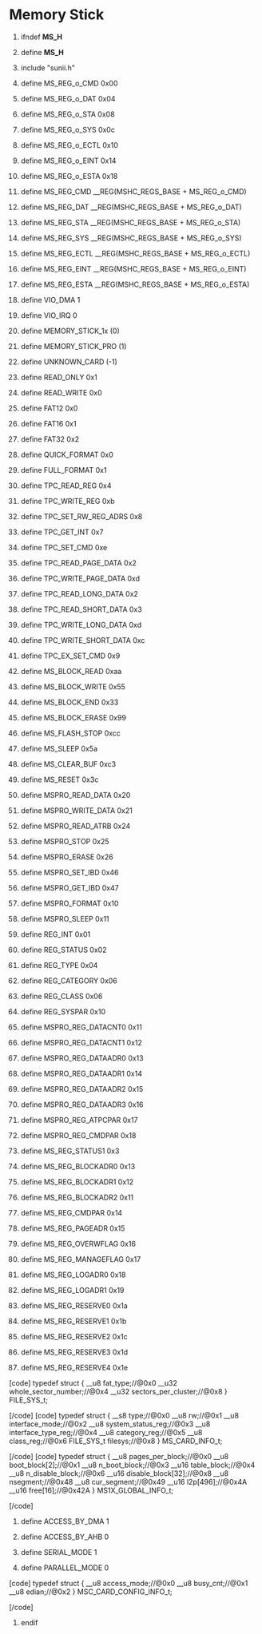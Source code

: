 # Memory Stick
  1. ifndef __MS_H__
  2. define __MS_H__

  1. include "sunii.h"

  1. define MS_REG_o_CMD 0x00
  2. define MS_REG_o_DAT 0x04
  3. define MS_REG_o_STA 0x08
  4. define MS_REG_o_SYS 0x0c
  5. define MS_REG_o_ECTL 0x10
  6. define MS_REG_o_EINT 0x14
  7. define MS_REG_o_ESTA 0x18

  1. define MS_REG_CMD __REG(MSHC_REGS_BASE + MS_REG_o_CMD)
  2. define MS_REG_DAT __REG(MSHC_REGS_BASE + MS_REG_o_DAT)
  3. define MS_REG_STA __REG(MSHC_REGS_BASE + MS_REG_o_STA)
  4. define MS_REG_SYS __REG(MSHC_REGS_BASE + MS_REG_o_SYS)
  5. define MS_REG_ECTL __REG(MSHC_REGS_BASE + MS_REG_o_ECTL)
  6. define MS_REG_EINT __REG(MSHC_REGS_BASE + MS_REG_o_EINT)
  7. define MS_REG_ESTA __REG(MSHC_REGS_BASE + MS_REG_o_ESTA)

  1. define VIO_DMA 1
  2. define VIO_IRQ 0

  1. define MEMORY_STICK_1x (0)
  2. define MEMORY_STICK_PRO (1)
  3. define UNKNOWN_CARD (-1)

  1. define READ_ONLY 0x1
  2. define READ_WRITE 0x0

  1. define FAT12 0x0
  2. define FAT16 0x1
  3. define FAT32 0x2

  1. define QUICK_FORMAT 0x0
  2. define FULL_FORMAT 0x1

  1. define TPC_READ_REG 0x4
  2. define TPC_WRITE_REG 0xb
  3. define TPC_SET_RW_REG_ADRS 0x8
  4. define TPC_GET_INT 0x7
  5. define TPC_SET_CMD 0xe
  6. define TPC_READ_PAGE_DATA 0x2
  7. define TPC_WRITE_PAGE_DATA 0xd
  8. define TPC_READ_LONG_DATA 0x2
  9. define TPC_READ_SHORT_DATA 0x3
  10. define TPC_WRITE_LONG_DATA 0xd
  11. define TPC_WRITE_SHORT_DATA 0xc
  12. define TPC_EX_SET_CMD 0x9

  1. define MS_BLOCK_READ 0xaa
  2. define MS_BLOCK_WRITE 0x55
  3. define MS_BLOCK_END 0x33
  4. define MS_BLOCK_ERASE 0x99
  5. define MS_FLASH_STOP 0xcc
  6. define MS_SLEEP 0x5a
  7. define MS_CLEAR_BUF 0xc3
  8. define MS_RESET 0x3c

  1. define MSPRO_READ_DATA 0x20
  2. define MSPRO_WRITE_DATA 0x21
  3. define MSPRO_READ_ATRB 0x24
  4. define MSPRO_STOP 0x25
  5. define MSPRO_ERASE 0x26
  6. define MSPRO_SET_IBD 0x46
  7. define MSPRO_GET_IBD 0x47
  8. define MSPRO_FORMAT 0x10
  9. define MSPRO_SLEEP 0x11

  1. define REG_INT 0x01
  2. define REG_STATUS 0x02
  3. define REG_TYPE 0x04
  4. define REG_CATEGORY 0x06
  5. define REG_CLASS 0x06
  6. define REG_SYSPAR 0x10

  1. define MSPRO_REG_DATACNT0 0x11
  2. define MSPRO_REG_DATACNT1 0x12
  3. define MSPRO_REG_DATAADR0 0x13
  4. define MSPRO_REG_DATAADR1 0x14
  5. define MSPRO_REG_DATAADR2 0x15
  6. define MSPRO_REG_DATAADR3 0x16
  7. define MSPRO_REG_ATPCPAR 0x17
  8. define MSPRO_REG_CMDPAR 0x18

  1. define MS_REG_STATUS1 0x3
  2. define MS_REG_BLOCKADR0 0x13
  3. define MS_REG_BLOCKADR1 0x12
  4. define MS_REG_BLOCKADR2 0x11
  5. define MS_REG_CMDPAR 0x14
  6. define MS_REG_PAGEADR 0x15
  7. define MS_REG_OVERWFLAG 0x16
  8. define MS_REG_MANAGEFLAG 0x17
  9. define MS_REG_LOGADR0 0x18
  10. define MS_REG_LOGADR1 0x19
  11. define MS_REG_RESERVE0 0x1a
  12. define MS_REG_RESERVE1 0x1b
  13. define MS_REG_RESERVE2 0x1c
  14. define MS_REG_RESERVE3 0x1d
  15. define MS_REG_RESERVE4 0x1e

[code] 
    typedef struct 
    {
     __u8 fat_type;//@0x0
     __u32 whole_sector_number;//@0x4
     __u32 sectors_per_cluster;//@0x8
    } FILE_SYS_t;
    
[/code]
[code] 
    typedef struct 
    {
     __s8 type;//@0x0
     __u8 rw;//@0x1
     __u8 interface_mode;//@0x2
     __u8 system_status_reg;//@0x3
     __u8 interface_type_reg;//@0x4
     __u8 category_reg;//@0x5
     __u8 class_reg;//@0x6
     FILE_SYS_t filesys;//@0x8
    } MS_CARD_INFO_t;
    
[/code]
[code] 
    typedef struct 
    {
     __u8 pages_per_block;//@0x0
     __u8 boot_block[2];//@0x1
     __u8 n_boot_block;//@0x3
     __u16 table_block;//@0x4
     __u8 n_disable_block;//@0x6
     __u16 disable_block[32];//@0x8
     __u8 nsegment;//@0x48
     __u8 cur_segment;//@0x49
     __u16 l2p[496];//@0x4A
     __u16 free[16];//@0x42A
    } MS1X_GLOBAL_INFO_t;
    
[/code]
  1. define ACCESS_BY_DMA 1
  2. define ACCESS_BY_AHB 0

  1. define SERIAL_MODE 1
  2. define PARALLEL_MODE 0

[code] 
    typedef struct 
    {
     __u8 access_mode;//@0x0
     __u8 busy_cnt;//@0x1
     __u8 edian;//@0x2
    } MSC_CARD_CONFIG_INFO_t;
    
[/code]
  1. endif
